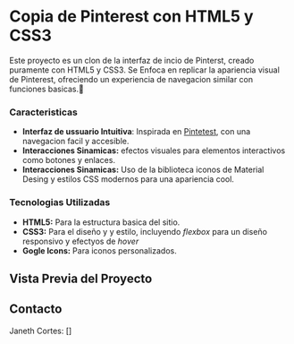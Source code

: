 # Copia de Pinterest con HTML5 y CSS3

Este proyecto es un clon de la interfaz de incio de Pinterst, creado puramente con HTML5 y CSS3. Se Enfoca en replicar la apariencia visual de Pinterest, ofreciendo un experiencia de navegacion similar con funciones basicas.🥇

### Caracteristicas
+ **Interfaz de ussuario Intuitiva**: Inspirada en [Pintetest](https://www.pinterest.es/), con una navegacion facil y accesible.
+ **Interacciones Sinamicas:** efectos visuales para elementos interactivos como botones y enlaces.
+ **Interacciones Sinamicas:** Uso de la biblioteca iconos de Material Desing y estilos CSS modernos para una apariencia cool.

### Tecnologias Utilizadas
+ **HTML5:** Para la estructura basica del sitio.
+ **CSS3:** Para el diseño y y estilo, incluyendo _flexbox_ para un diseño responsivo y efectyos de _hover_
+ **Gogle Icons:** Para iconos personalizados.

## Vista Previa del Proyecto

## Contacto
Janeth Cortes: []
